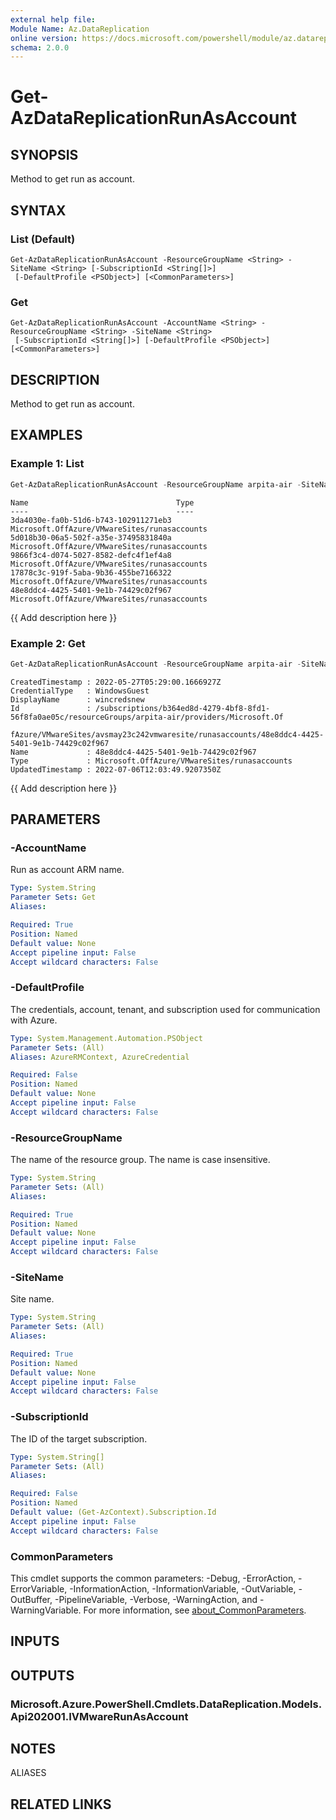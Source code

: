 ```yaml
---
external help file:
Module Name: Az.DataReplication
online version: https://docs.microsoft.com/powershell/module/az.datareplication/get-azdatareplicationrunasaccount
schema: 2.0.0
---
```


# Get-AzDataReplicationRunAsAccount

## SYNOPSIS
Method to get run as account.

## SYNTAX

### List (Default)
```
Get-AzDataReplicationRunAsAccount -ResourceGroupName <String> -SiteName <String> [-SubscriptionId <String[]>]
 [-DefaultProfile <PSObject>] [<CommonParameters>]
```

### Get
```
Get-AzDataReplicationRunAsAccount -AccountName <String> -ResourceGroupName <String> -SiteName <String>
 [-SubscriptionId <String[]>] [-DefaultProfile <PSObject>] [<CommonParameters>]
```

## DESCRIPTION
Method to get run as account.

## EXAMPLES

### Example 1: List
```powershell
Get-AzDataReplicationRunAsAccount -ResourceGroupName arpita-air -SiteName avsmay23c242vmwaresite
```

```output
Name                                 Type
----                                 ----
3da4030e-fa0b-51d6-b743-102911271eb3 Microsoft.OffAzure/VMwareSites/runasaccounts
5d018b30-06a5-502f-a35e-37495831840a Microsoft.OffAzure/VMwareSites/runasaccounts
9866f3c4-d074-5027-8582-defc4f1ef4a8 Microsoft.OffAzure/VMwareSites/runasaccounts
17878c3c-919f-5aba-9b36-455be7166322 Microsoft.OffAzure/VMwareSites/runasaccounts
48e8ddc4-4425-5401-9e1b-74429c02f967 Microsoft.OffAzure/VMwareSites/runasaccounts
```

{{ Add description here }}

### Example 2: Get
```powershell
Get-AzDataReplicationRunAsAccount -ResourceGroupName arpita-air -SiteName avsmay23c242vmwaresite -AccountName 48e8ddc4-4425-5401-9e1b-74429c02f967 | fl
```

```output
CreatedTimestamp : 2022-05-27T05:29:00.1666927Z
CredentialType   : WindowsGuest
DisplayName      : wincredsnew
Id               : /subscriptions/b364ed8d-4279-4bf8-8fd1-56f8fa0ae05c/resourceGroups/arpita-air/providers/Microsoft.Of
                   fAzure/VMwareSites/avsmay23c242vmwaresite/runasaccounts/48e8ddc4-4425-5401-9e1b-74429c02f967
Name             : 48e8ddc4-4425-5401-9e1b-74429c02f967
Type             : Microsoft.OffAzure/VMwareSites/runasaccounts
UpdatedTimestamp : 2022-07-06T12:03:49.9207350Z
```

{{ Add description here }}

## PARAMETERS

### -AccountName
Run as account ARM name.

```yaml
Type: System.String
Parameter Sets: Get
Aliases:

Required: True
Position: Named
Default value: None
Accept pipeline input: False
Accept wildcard characters: False
```

### -DefaultProfile
The credentials, account, tenant, and subscription used for communication with Azure.

```yaml
Type: System.Management.Automation.PSObject
Parameter Sets: (All)
Aliases: AzureRMContext, AzureCredential

Required: False
Position: Named
Default value: None
Accept pipeline input: False
Accept wildcard characters: False
```

### -ResourceGroupName
The name of the resource group.
The name is case insensitive.

```yaml
Type: System.String
Parameter Sets: (All)
Aliases:

Required: True
Position: Named
Default value: None
Accept pipeline input: False
Accept wildcard characters: False
```

### -SiteName
Site name.

```yaml
Type: System.String
Parameter Sets: (All)
Aliases:

Required: True
Position: Named
Default value: None
Accept pipeline input: False
Accept wildcard characters: False
```

### -SubscriptionId
The ID of the target subscription.

```yaml
Type: System.String[]
Parameter Sets: (All)
Aliases:

Required: False
Position: Named
Default value: (Get-AzContext).Subscription.Id
Accept pipeline input: False
Accept wildcard characters: False
```

### CommonParameters
This cmdlet supports the common parameters: -Debug, -ErrorAction, -ErrorVariable, -InformationAction, -InformationVariable, -OutVariable, -OutBuffer, -PipelineVariable, -Verbose, -WarningAction, and -WarningVariable. For more information, see [about_CommonParameters](http://go.microsoft.com/fwlink/?LinkID=113216).

## INPUTS

## OUTPUTS

### Microsoft.Azure.PowerShell.Cmdlets.DataReplication.Models.Api202001.IVMwareRunAsAccount

## NOTES

ALIASES

## RELATED LINKS

